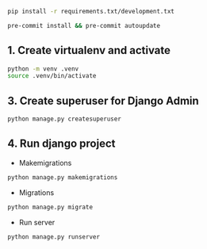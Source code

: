 ```bash
pip install -r requirements.txt/development.txt
```

```bash
pre-commit install && pre-commit autoupdate
```
## 1. Create virtualenv and activate

```sh
python -m venv .venv
source .venv/bin/activate
```

## 3. Create superuser for Django Admin

```sh
python manage.py createsuperuser
```

## 4. Run django project

- Makemigrations

```sh
python manage.py makemigrations
```

- Migrations

```sh
python manage.py migrate
```

- Run server

```sh
python manage.py runserver
```
